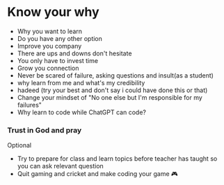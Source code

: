 # Know your why

- Why you want to learn
- Do you have any other option
- Improve you company
- There are ups and downs don't hesitate
- You only have to invest time
- Grow you connection
- Never be scared of failure, asking questions and insult(as a student)
- why learn from me and what's my credibility
- hadeed (try your best and don't say i could have done this or that)
- Change your mindset of "No one else but I'm responsible for my failures"
- Why learn to code while ChatGPT can code?

### Trust in God and pray

Optional

- Try to prepare for class and learn topics before teacher has taught so you can ask relevant question
- Quit gaming and cricket and make coding your game 🎮
